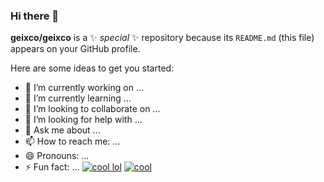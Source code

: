 ### Hi there 👋


**geixco/geixco** is a ✨ _special_ ✨ repository because its `README.md` (this file) appears on your GitHub profile.

Here are some ideas to get you started:

- 🔭 I’m currently working on ...
- 🌱 I’m currently learning ...
- 👯 I’m looking to collaborate on ...
- 🤔 I’m looking for help with ...
- 💬 Ask me about ...
- 📫 How to reach me: ...
- 😄 Pronouns: ...
- ⚡ Fun fact: ...
[![cool lol](https://github-readme-stats.vercel.app/api?username=geixco)](https://github.com/anuraghazra/github-readme-stats)
[![cool](https://github-readme-stats.vercel.app/api/top-langs/?username=geixco&layout=compact)](https://github.com/anuraghazra/github-readme-stats)
